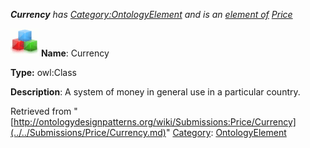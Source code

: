 ___Currency__ has [Category:OntologyElement](../../Category/OntologyElement.md "Category:OntologyElement") and is an [element of](../../Property/ElementOf.md "Property:ElementOf") [Price](../../Submissions/Price.md "Submissions:Price")_


  




[![Class](../../images/thumb/2/27/Class.gif/45px-Class.gif)](../../Image/Class.gif.md "Class")
__Name__: Currency 


__Type:__ owl:Class 


__Description__: A system of money in general use in a particular country. 





Retrieved from "[http://ontologydesignpatterns.org/wiki/Submissions:Price/Currency](../../Submissions/Price/Currency.md)"
 [Category](http://ontologydesignpatterns.org/wiki/Special:Categories "Special:Categories"): [OntologyElement](../../Category/OntologyElement.md "Category:OntologyElement")